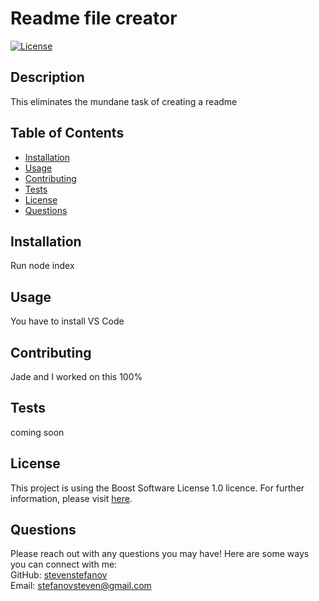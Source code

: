 
# Readme file creator
[![License](https://img.shields.io/badge/License-Boost%201.0-lightblue.svg)](https://www.boost.org/LICENSE_1_0.txt)
## Description
This eliminates the mundane task of creating a readme
## Table of Contents
- [Installation](#installation)
- [Usage](#usage)
- [Contributing](#contributing)
- [Tests](#tests)
- [License](#license)
- [Questions](#questions)
## Installation
Run node index
## Usage
You have to install VS Code
## Contributing
Jade and I worked on this 100%
## Tests
coming soon
## License
This project is using the Boost Software License 1.0 licence. For further information, please visit [here](https://choosealicense.com/licenses/).
## Questions
Please reach out with any questions you may have! 
Here are some ways you can connect with me:  
GitHub: [stevenstefanov](https://github.com/stevenstefanov)  
Email: <stefanovsteven@gmail.com>